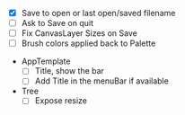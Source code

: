  - [x] Save to open or last open/saved filename
 - [ ] Ask to Save on quit
 - [ ] Fix CanvasLayer Sizes on Save 
 - [ ] Brush colors applied back to Palette
 - AppTemplate 
   -  [ ] Title, show the bar
   -  [ ] Add Title in the menuBar if available
- Tree
   - [ ] Expose resize 